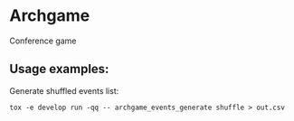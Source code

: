 # Archgame
Conference game

## Usage examples:

Generate shuffled events list:
```
tox -e develop run -qq -- archgame_events_generate shuffle > out.csv
```
